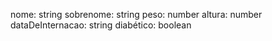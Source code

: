nome: string
sobrenome: string
peso: number
altura: number
dataDeInternacao: string
diabético: boolean


